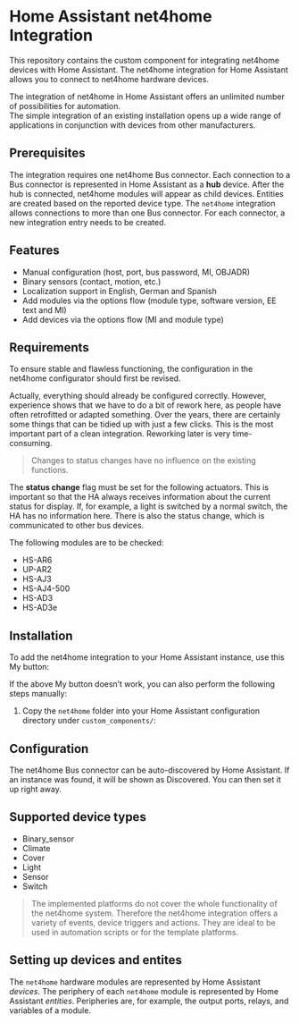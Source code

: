 
# Home Assistant net4home Integration

This repository contains the custom component for integrating net4home devices with Home Assistant.
The net4home integration for Home Assistant allows you to connect to net4home hardware devices.

The integration of net4home in Home Assistant offers an unlimited number of possibilities for automation.  
The simple integration of an existing installation opens up a wide range of applications in conjunction with devices from other manufacturers.

## Prerequisites 

The integration requires one net4home Bus connector.
Each connection to a Bus connector is represented in Home Assistant as a **hub** device. After the hub is connected, net4home modules will appear as child devices. Entities are created based on the reported device type.
The `net4home` integration allows connections to more than one Bus connector. For each connector, a new integration entry needs to be created.

## Features

- Manual configuration (host, port, bus password, MI, OBJADR)
- Binary sensors (contact, motion, etc.)
- Localization support in English, German and Spanish
- Add modules via the options flow (module type, software version, EE text and MI)
- Add devices via the options flow (MI and module type)

## Requirements

To ensure stable and flawless functioning, the configuration in the net4home configurator should first be revised. 

Actually, everything should already be configured correctly. However, experience shows that we have to do a bit of rework here, as people have often retrofitted or adapted something. Over the years, there are certainly some things that can be tidied up with just a few clicks. This is the most important part of a clean integration. Reworking later is very time-consuming.

> Changes to status changes have no influence on the existing functions.

The **status change** flag must be set for the following actuators. This is important so that the HA always receives information about the current status for display. If, for example, a light is switched by a normal switch, the HA has no information here. There is also the status change, which is communicated to other bus devices.

The following modules are to be checked:
- HS-AR6
- UP-AR2
- HS-AJ3
- HS-AJ4-500
- HS-AD3
- HS-AD3e

## Installation

To add the net4home integration to your Home Assistant instance, use this My button:

If the above My button doesn’t work, you can also perform the following steps manually:
1. Copy the `net4home` folder into your Home Assistant configuration directory under `custom_components/`:

## Configuration

The net4home Bus connector can be auto-discovered by Home Assistant. If an instance was found, it will be shown as Discovered. You can then set it up right away.

## Supported device types 

- Binary_sensor
- Climate
- Cover
- Light
- Sensor
- Switch

> The implemented platforms do not cover the whole functionality of
> the net4home system.  Therefore the net4home integration offers a
> variety of events, device triggers and actions.  They are ideal to be
> used in automation scripts or for the template platforms.

## Setting up devices and entites

The `net4home` hardware modules are represented by Home Assistant _devices_. The periphery of each `net4home` module is represented by Home Assistant _entities_. Peripheries are, for example, the output ports, relays, and variables of a module. 